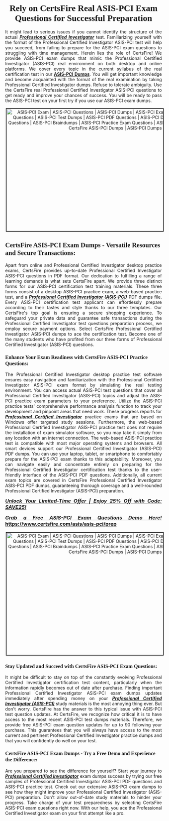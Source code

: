 <h1 style="text-align: center;"><strong><span style="display:block; color:#Black; "><span style="font-family:Tahoma,Times,serif;">Rely on CertsFire Real ASIS-PCI Exam Questions for Successful Preparation</span></span></strong></h1>

<p style="text-align:justify">It might lead to serious issues if you cannot identify the structure of the actual <u><em><strong>Professional Certified Investigator</strong></em></u> test. Familiarizing yourself with the format of the Professional Certified Investigator ASIS-PCI test will help you succeed, from failing to prepare for the ASIS-PCI exam questions to struggling with time management. Herein lies the role of CertsFire! We provide ASIS-PCI exam dumps that mimic the Professional Certified Investigator (ASIS-PCI) real environment on both desktop and online platforms. We cover every topic in the current syllabus of the real certification test in our <strong><a href="https://www.certsfire.com/asis/asis-pci/prep">ASIS-PCI Dumps</a></strong>. You will get important knowledge and become acquainted with the format of the real examination by taking Professional Certified Investigator dumps. Refuse to tolerate ambiguity. Use the CertsFire real Professional Certified Investigator ASIS-PCI questions to get ready and improve your chances of success. You will be ready to pass the ASIS-PCI test on your first try if you use our ASIS-PCI exam dumps.</p>

<p style="text-align: center;"><img alt="ASIS-PCI Exam | ASIS-PCI Questions | ASIS-PCI Dumps | ASIS-PCI Exam Dumps | ASIS-PCI Exam Questions | ASIS-PCI Test Dumps | ASIS-PCI PDF Questions | ASIS-PCI Dumps PDF | ASIS-PCI Test Questions | ASIS-PCI Braindumps | ASIS-PCI Practice Exam Questions | ASIS-PCI Exam PDF Questions | CertsFire ASIS-PCI Dumps | ASIS-PCI Dumps" src="https://i.imgur.com/SYzw28Y.jpeg" style="width: 700px; height: 393px; border-width: 2px; border-style: solid; margin: 2px;" /></p>

<h2><strong><span style="display:block; color:#Black; "><span style="font-family:Tahoma,Times,serif;">CertsFire ASIS-PCI Exam Dumps - Versatile Resources and Secure Transactions:</span></span></strong></h2>

<p style="text-align:justify">Apart from online and Professional Certified Investigator desktop practice exams, CertsFire provides up-to-date Professional Certified Investigator ASIS-PCI questions in PDF format. Our dedication to fulfilling a range of learning demands is what sets CertsFire apart. We provide three distinct forms for our ASIS-PCI certification test training materials. These three forms consist of a desktop ASIS-PCI practice exam, a web-based practice test, and a <u><strong><em>Professional Certified Investigator (ASIS-PCI)</em></strong></u> PDF dumps file. Every ASIS-PCI certification test applicant can effortlessly prepare according to their tastes and style thanks to our three templates. Our CertsFire's top goal is ensuring a secure shopping experience. To safeguard your private data and guarantee safe transactions during the Professional Certified Investigator test questions preparation process, we employ secure payment options. Select CertsFire Professional Certified Investigator ASIS-PCI dumps to ace the certification test. Become one of the many students who have profited from our three forms of Professional Certified Investigator (ASIS-PCI) questions.</p>

<h3><strong><span style="display:block; color:#Black; "><span style="font-family:Tahoma,Times,serif;">Enhance Your Exam Readiness with CertsFire ASIS-PCI Practice Questions:</span></span></strong></h3>

<p style="text-align:justify">The Professional Certified Investigator desktop practice test software ensures easy navigation and familiarization with the Professional Certified Investigator ASIS-PCI exam format by simulating the real testing environment. You can access actual ASIS-PCI test questions that cover all Professional Certified Investigator (ASIS-PCI) topics and adjust the ASIS-PCI practice exam parameters to your preference. Utilize the ASIS-PCI practice tests' comprehensive performance analysis function to track your development and pinpoint areas that need work. These progress reports for <u><em><strong>Professional Certified Investigator</strong></em></u> practice exams that are based on Windows offer targeted study sessions. Furthermore, the web-based Professional Certified Investigator ASIS-PCI practice test does not require the installation of exam simulator software, so you may take it simply from any location with an internet connection. The web-based ASIS-PCI practice test is compatible with most major operating systems and browsers. All smart devices support our Professional Certified Investigator (ASIS-PCI) PDF dumps. You can use your laptop, tablet, or smartphone to comfortably prepare for the ASIS-PCI exam thanks to this adaptability. Moreover, you can navigate easily and concentrate entirely on preparing for the Professional Certified Investigator certification test thanks to the user-friendly interface of the ASIS-PCI PDF questions. Additionally, all current exam topics are covered in CertsFire Professional Certified Investigator ASIS-PCI PDF dumps, guaranteeing thorough coverage and a well-rounded Professional Certified Investigator (ASIS-PCI) preparation.</p>

<p style="text-align: justify;"><span style="font-size:16px;"><strong><u><em>Unlock Your Limited-Time Offer | Enjoy 25% Off with Code: SAVE25!</em></u></strong></span></p>

<p style="text-align: justify;"><span style="font-size:16px;"><strong><u><em>Grab a Free ASIS-PCI Exam Questions Demo Here! </em></u><a href="https://www.certsfire.com/asis/asis-pci/prep">https://www.certsfire.com/asis/asis-pci/prep</a></strong></span></p>

<p style="text-align: center;"><img alt="ASIS-PCI Exam | ASIS-PCI Questions | ASIS-PCI Dumps | ASIS-PCI Exam Dumps | ASIS-PCI Exam Questions | ASIS-PCI Test Dumps | ASIS-PCI PDF Questions | ASIS-PCI Dumps PDF | ASIS-PCI Test Questions | ASIS-PCI Braindumps | ASIS-PCI Practice Exam Questions | ASIS-PCI Exam PDF Questions | CertsFire ASIS-PCI Dumps | ASIS-PCI Dumps" src="https://i.imgur.com/2YaVQXX.jpeg" style="width: 700px; height: 393px; border-width: 2px; border-style: solid; margin: 2px;" /></p>

<h3><strong><span style="display:block; color:#Black; "><span style="font-family:Tahoma,Times,serif;">Stay Updated and Succeed with CertsFire ASIS-PCI Exam Questions:</span></span></strong></h3>

<p style="text-align:justify">It might be difficult to stay on top of the constantly evolving Professional Certified Investigator certification test content, particularly when the information rapidly becomes out of date after purchase. Finding important Professional Certified Investigator ASIS-PCI exam dumps updates immediately after spending money on your <u><em><strong>Professional Certified Investigator (ASIS-PCI)</strong></em></u> study materials is the most annoying thing ever. But don't worry. CertsFire has the answer to this typical issue with ASIS-PCI test question updates. At CertsFire, we recognize how critical it is to have access to the most recent ASIS-PCI test dumps materials. Therefore, we provide free ASIS-PCI exam question updates for up to 90 following your purchase. This guarantees that you will always have access to the most current and pertinent Professional Certified Investigator practice dumps and that you will confidently do well on your test.</p>

<h3><strong><span style="display:block; color:#Black; "><span style="font-family:Tahoma,Times,serif;">CertsFire ASIS-PCI Exam Dumps - Try a Free Demo and Experience the Difference:</span></span></strong></h3>

<p style="text-align:justify">Are you prepared to see the difference for yourself? Start your journey to <u><em><strong>Professional Certified Investigator</strong></em></u> exam dumps success by trying our free samples of Professional Certified Investigator ASIS-PCI PDF questions and ASIS-PCI practice test. Check out our extensive ASIS-PCI exam dumps to see how they might improve your Professional Certified Investigator (ASIS-PCI) preparation. Don't allow out-of-date study materials to hinder your progress. Take charge of your test preparedness by selecting CertsFire ASIS-PCI exam questions right now. With our help, you ace the Professional Certified Investigator exam on your first attempt like a pro.</p>
